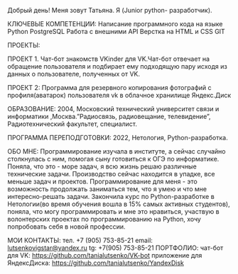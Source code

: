 Добрый день! Меня зовут Татьяна. Я (Junior python- разработчик).

КЛЮЧЕВЫЕ КОМПЕТЕНЦИИ:
Написание программного кода на языке Python
PostgreSQL
Работа с внешними API
Верстка на HTML и CSS
GIT

ПРОЕКТЫ:

ПРОЕКТ 1.
Чат-бот знакомств VKinder для VK.Чат-бот отвечает на обращение пользователя и подбирает ему подходящую пару исходя из данных о пользователе, полученных от VK.

ПРОЕКТ 2: Программа для резервного копирования фотографий с профиля(аватарок) пользователя vk в облачное хранилище Яндекс.Диск

ОБРАЗОВАНИЕ:
2004, Московский технический университет связи и информатики ,Москва.”Радиосвязь, радиовещание, телевидение”, Радиотехнический факультет, специалист.
 
ПРОГРАММА ПЕРЕПОДГОТОВКИ: 
2022, Нетология, Python-разработка. 
 
ОБО МНЕ: Программирование изучала в институте, а сейчас случайно столкнулась с ним, помогая сыну готовиться к ОГЭ по информатике. Поняла, что это - море задач, я всю жизнь решаю различные технические задачи. Производство сейчас находится в упадке, все меньше задач и проектов. Программирование для меня - это возможность продолжать заниматься тем, что я умею и что мне интересно-решать задачи. Закончила курс по Python-разработке в Нетологии(во время обучения вошла в 15% самых активных студентов), поняла, что могу программировать и мне это нравиться, участвую в волонтерских проектах по программированию на Python, хочу попробовать себя в новой профессии.

МОИ КОНТАКТЫ: 
тел. +7 (905) 753-85-21
email: lutsenkovigstar@yandex.ru 
tg: +7(905) 753-85-21
ПОРТФОЛИО: чат-бот для VK: https://github.com/tanialutsenko/VK-bot
приложение для ЯндексДиска: https://github.com/tanialutsenko/YandexDisk

